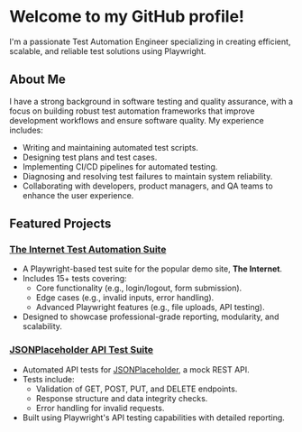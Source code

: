 # Welcome to my GitHub profile!

I'm a passionate Test Automation Engineer specializing in creating efficient, scalable, and reliable test solutions using Playwright.

## About Me
I have a strong background in software testing and quality assurance, with a focus on building robust test automation frameworks that improve development workflows and ensure software quality. My experience includes:
- Writing and maintaining automated test scripts.
- Designing test plans and test cases.
- Implementing CI/CD pipelines for automated testing.
- Diagnosing and resolving test failures to maintain system reliability.
- Collaborating with developers, product managers, and QA teams to enhance the user experience.

## Featured Projects
### [The Internet Test Automation Suite](https://github.com/tulloch022/automating-theinternet)
- A Playwright-based test suite for the popular demo site, **The Internet**.
- Includes 15+ tests covering:
  - Core functionality (e.g., login/logout, form submission).
  - Edge cases (e.g., invalid inputs, error handling).
  - Advanced Playwright features (e.g., file uploads, API testing).
- Designed to showcase professional-grade reporting, modularity, and scalability.



### [JSONPlaceholder API Test Suite](https://github.com/tulloch022/automating-jsonapi)
- Automated API tests for [JSONPlaceholder](https://jsonplaceholder.typicode.com/), a mock REST API.
- Tests include:
  - Validation of GET, POST, PUT, and DELETE endpoints.
  - Response structure and data integrity checks.
  - Error handling for invalid requests.
- Built using Playwright's API testing capabilities with detailed reporting.
